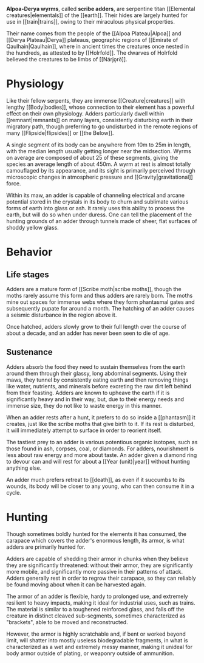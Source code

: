 **Alpoa-Derya wyrms**, called **scribe adders**, are serpentine titan [[Elemental creatures|elementals]] of the [[earth]]. Their hides are largely hunted for use in [[train|trains]], owing to their miraculous physical properties.

Their name comes from the people of the [[Alpoa Plateau|Alpoa]] and [[Derya Plateau|Derya]] plateaus, geographic regions of [[Emirate of Qaulhain|Qaulhain]], where in ancient times the creatures once nested in the hundreds, as attested to by [[Holrfold]]. The dwarves of Holrfold believed the creatures to be limbs of [[Nárjǫrð]].

# Physiology
Like their fellow serpents, they are immense [[Creature|creatures]] with lengthy [[Body|bodies]], whose connection to their element has a powerful effect on their own physiology. Adders particularly dwell within [[remnant|remnants]] on many layers, consistently disturbing earth in their migratory path, though preferring to go undisturbed in the remote regions of many [[Flipside|flipsides]] or [[the Below]].

A single segment of its body can be anywhere from 10m to 25m in length, with the median length usually getting longer near the midsection. Wyrms on average are composed of about 25 of these segments, giving the species an average length of about 450m. A wyrm at rest is almost totally camouflaged by its appearance, and its sight is primarily perceived through microscopic changes in atmospheric pressure and [[Gravity|gravitational]] force.

Within its maw, an adder is capable of channeling electrical and arcane potential stored in the crystals in its body to churn and sublimate various forms of earth into glass or ash. It rarely uses this ability to process the earth, but will do so when under duress. One can tell the placement of the hunting grounds of an adder through tunnels made of sheer, flat surfaces of shoddy yellow glass.

# Behavior

## Life stages

Adders are a mature form of [[Scribe moth|scribe moths]], though the moths rarely assume this form and thus adders are rarely born. The moths mine out spaces for immense webs where they form phantasmal gates and subsequently pupate for around a month. The hatching of an adder causes a seismic disturbance in the region above it. 

Once hatched, adders slowly grow to their full length over the course of about a decade, and an adder has never been seen to die of age.

## Sustenance
Adders absorb the food they need to sustain themselves from the earth around them through their glassy, long abdominal segments. Using their maws, they tunnel by consistently eating earth and then removing things like water, nutrients, and minerals before excreting the raw dirt left behind from their feasting. Adders are known to upheave the earth if it is significantly heavy and in their way, but, due to their energy needs and immense size, they do not like to waste energy in this manner.

When an adder rests after a hunt, it prefers to do so inside a [[phantasm]] it creates, just like the scribe moths that give birth to it. If its rest is disturbed, it will immediately attempt to surface in order to reorient itself.

The tastiest prey to an adder is various potentious organic isotopes, such as those found in ash, corpses, coal, or diamonds. For adders, nourishment is less about raw energy and more about taste. An adder given a diamond ring to devour can and will rest for about a [[Year (unit)|year]] without hunting anything else.

An adder much prefers retreat to [[death]], as even if it succumbs to its wounds, its body will be closer to any young, who can then consume it in a cycle.
# Hunting
Though sometimes boldly hunted for the elements it has consumed, the carapace which covers the adder's enormous length, its armor, is what adders are primarily hunted for. 

Adders are capable of shedding their armor in chunks when they believe they are significantly threatened: without their armor, they are significantly more mobile, and significantly more passive in their patterns of attack. Adders generally rest in order to regrow their carapace, so they can reliably be found moving about when it can be harvested again.

The armor of an adder is flexible, hardy to prolonged use, and extremely resilient to heavy impacts, making it ideal for industrial uses, such as trains. The material is similar to a toughened reinforced glass, and falls off the creature in distinct cleaved sub-segments, sometimes characterized as "brackets", able to be moved and reconstructed. 

However, the armor is highly scratchable and, if bent or worked beyond limit, will shatter into mostly useless biodegradable fragments, in what is characterized as a wet and extremely messy manner, making it unideal for body armor outside of plating, or weaponry outside of ammunition.